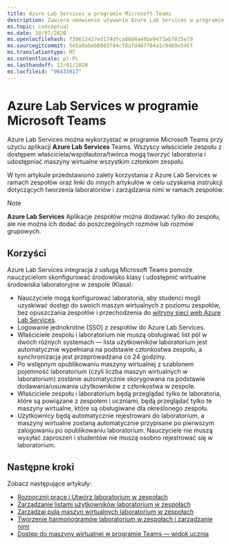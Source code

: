 ```yaml
---
title: Azure Lab Services w programie Microsoft Teams
description: Zawiera omówienie używania Azure Lab Services w programie Microsoft Teams.
ms.topic: conceptual
ms.date: 10/07/2020
ms.openlocfilehash: f39613427ed174dfca80d4a48be9473ab7025e79
ms.sourcegitcommit: 5e5a0abe60803704cf8afd407784a1c9469e545f
ms.translationtype: MT
ms.contentlocale: pl-PL
ms.lasthandoff: 12/01/2020
ms.locfileid: "96433917"
---
```

# <a name="azure-lab-services-within-microsoft-teams"></a>Azure Lab Services w programie Microsoft Teams

Azure Lab Services można wykorzystać w programie Microsoft Teams przy użyciu aplikacji **Azure Lab Services** Teams. Wszyscy właściciele zespołu z dostępem właściciela/współautora/twórca mogą tworzyć laboratoria i udostępniać maszyny wirtualne wszystkim członkom zespołu.

W tym artykule przedstawiono zalety korzystania z Azure Lab Services w ramach zespołów oraz linki do innych artykułów w celu uzyskania instrukcji dotyczących tworzenia laboratoriów i zarządzania nimi w ramach zespołów. 

> [!NOTE]
>**Azure Lab Services** Aplikacje zespołów można dodawać tylko do zespołu, ale nie można ich dodać do poszczególnych rozmów lub rozmów grupowych.

## <a name="benefits"></a>Korzyści

Azure Lab Services integracja z usługą Microsoft Teams pomoże nauczycielom skonfigurować środowisko klasy i udostępnić wirtualne środowiska laboratoryjne w zespole (Klasa): 

* Nauczyciele mogą konfigurować laboratoria, aby studenci mogli uzyskiwać dostęp do swoich maszyn wirtualnych z poziomu zespołów, bez opuszczania zespołów i przechodzenia do [witryny sieci web Azure Lab Services](https://labs.azure.com).
* Logowanie jednokrotne (SSO) z zespołów do Azure Lab Services.
* Właściciele zespołu i laboratorium nie muszą obsługiwać list pól w dwóch różnych systemach — lista użytkowników laboratorium jest automatycznie wypełniana na podstawie członkostwa zespołu, a synchronizacja jest przeprowadzana co 24 godziny. 
* Po wstępnym opublikowaniu maszyny wirtualnej z szablonem pojemność laboratorium (czyli liczba maszyn wirtualnych w laboratorium) zostanie automatycznie skorygowana na podstawie dodawania/usuwania użytkowników z członkostwa w zespole. 
* Właściciele zespołu i laboratorium będą przeglądać tylko te laboratoria, które są powiązane z zespołem i uczniami, będą przeglądać tylko te maszyny wirtualne, które są obsługiwane dla określonego zespołu. 
* Użytkownicy będą automatycznie rejestrowani do laboratorium, a maszyny wirtualne zostaną automatycznie przypisane po pierwszym zalogowaniu po opublikowaniu laboratorium. Nauczyciele nie muszą wysyłać zaproszeń i studentów nie muszą osobno rejestrować się w laboratorium.  

## <a name="next-steps"></a>Następne kroki

Zobacz następujące artykuły:

- [Rozpocznij pracę i Utwórz laboratorium w zespołach](how-to-get-started-create-lab-within-teams.md)
- [Zarządzanie listami użytkowników laboratorium w zespołach](how-to-manage-user-lists-within-teams.md)
- [Zarządzaj pulą maszyn wirtualnych laboratorium w zespołach](how-to-manage-vm-pool-within-teams.md)
- [Tworzenie harmonogramów laboratorium w zespołach i zarządzanie nimi](how-to-create-schedules-within-teams.md)
- [Dostęp do maszyny wirtualnej w programie Teams — widok ucznia](how-to-access-vm-for-students-within-teams.md)
